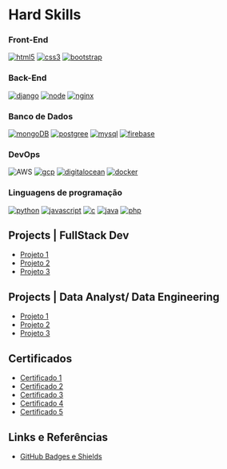 # Hard Skills

### Front-End

  [![html5](https://img.shields.io/badge/HTML5-E34F26?style=for-the-badge&logo=html5&logoColor=white)](https://www.w3schools.com/html/default.asp) [![css3](https://img.shields.io/badge/CSS3-1572B6?style=for-the-badge&logo=css3&logoColor=white)](https://www.w3schools.com/css/default.asp) [![bootstrap](https://img.shields.io/badge/Bootstrap-563D7C?style=for-the-badge&logo=bootstrap&logoColor=white)](https://getbootstrap.com/docs/4.1/getting-started/introduction/)

### Back-End

  [![django](https://img.shields.io/badge/Django-092E20?style=for-the-badge&logo=django&logoColor=white)](https://docs.djangoproject.com/en/4.2/)
  [![node](https://img.shields.io/badge/Node.js-43853D?style=for-the-badge&logo=node.js&logoColor=white)](https://nodejs.org/en/docs)
  [![nginx](https://img.shields.io/badge/Nginx-009639?style=for-the-badge&logo=nginx&logoColor=white)](https://nginx.org/en/docs/)

### Banco de Dados

  [![mongoDB](https://img.shields.io/badge/MongoDB-4EA94B?style=for-the-badge&logo=mongodb&logoColor=white)](https://www.mongodb.com/docs/)
  [![postgree](https://img.shields.io/badge/PostgreSQL-316192?style=for-the-badge&logo=postgresql&logoColor=white)](https://www.postgresql.org/docs/15/index.html)
  [![mysql](https://img.shields.io/badge/MySQL-00000F?style=for-the-badge&logo=mysql&logoColor=white)](https://docs.phpmyadmin.net/en/latest/)
  [![firebase](https://img.shields.io/badge/Firebase-F29D0C?style=for-the-badge&logo=firebase&logoColor=white)](https://firebase.google.com/docs/guides?hl=pt-br)

### DevOps
  
  ![AWS](https://img.shields.io/badge/AWS-%23FF9900.svg?style=for-the-badge&logo=amazon-aws&logoColor=white)
  [![gcp](https://img.shields.io/badge/Google_Cloud-4285F4?style=for-the-badge&logo=google-cloud&logoColor=white)](https://googlecloudcheatsheet.withgoogle.com/)
  [![digitalocean](https://img.shields.io/badge/DigitalOcean-0080FF?style=for-the-badge&logo=digitalocean&logoColor=white)](https://docs.digitalocean.com/products/getting-started/)
  [![docker](https://img.shields.io/badge/Docker-2496ED?style=for-the-badge&logo=docker&logoColor=white)](https://docs.docker.com/)

### Linguagens de programação

  [![python](https://img.shields.io/badge/Python-14354C?style=for-the-badge&logo=python&logoColor=white)](https://roadmap.sh/python)
  [![javascript](https://img.shields.io/badge/JavaScript-323330?style=for-the-badge&logo=javascript&logoColor=F7DF1E)](https://developer.mozilla.org/pt-BR/docs/Web/JavaScript)
  [![c](https://img.shields.io/badge/C-00599C?style=for-the-badge&logo=c&logoColor=white)](https://www.geeksforgeeks.org/c-programming-language/?ref=outind)
  [![java](https://img.shields.io/badge/Java-ED8B00?style=for-the-badge&logo=java&logoColor=white)](https://dev.java/learn/)
  [![php](https://img.shields.io/badge/PHP-777BB4?style=for-the-badge&logo=php&logoColor=white)](https://www.php.net/manual/pt_BR/)


## Projects | FullStack Dev

- [Projeto 1]()
- [Projeto 2]()
- [Projeto 3]()

## Projects | Data Analyst/ Data Engineering

- [Projeto 1]()
- [Projeto 2]()
- [Projeto 3]()

## Certificados

- [Certificado 1]()
- [Certificado 2]()
- [Certificado 3]()
- [Certificado 4]()
- [Certificado 5]()

## Links e Referências

- [GitHub Badges e Shields](https://ileriayo.github.io/markdown-badges/)
